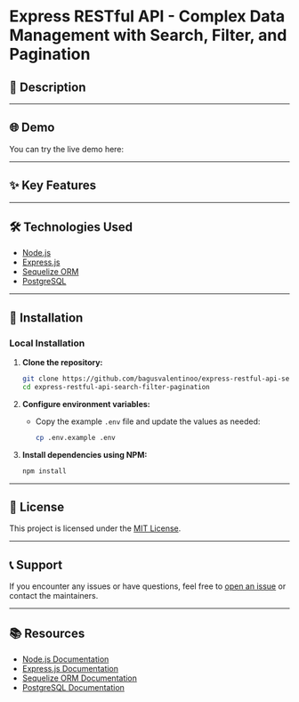 # Express RESTful API - Complex Data Management with Search, Filter, and Pagination

## 📝 Description

---

## 🌐 Demo

You can try the live demo here:

---

## ✨ Key Features

---

## 🛠️ Technologies Used

- [Node.js](https://nodejs.org/en/)
- [Express.js](https://expressjs.com/)
- [Sequelize ORM](https://sequelize.org/)
- [PostgreSQL](https://www.postgresql.org/)

---

## 🔧 Installation

### Local Installation

1. **Clone the repository:**

   ```bash
   git clone https://github.com/bagusvalentinoo/express-restful-api-search-filter-pagination.git
   cd express-restful-api-search-filter-pagination
   ```

2. **Configure environment variables:**

   - Copy the example `.env` file and update the values as needed:
     ```bash
     cp .env.example .env
     ```

3. **Install dependencies using NPM:**

   ```bash
   npm install
   ```

---

## 📜 License

This project is licensed under the [MIT License](./LICENSE).

---

## 📞 Support

If you encounter any issues or have questions, feel free to [open an issue](https://github.com/bagusvalentinoo/express-restful-api-search-filter-pagination/issues) or contact the maintainers.

---

## 📚 Resources

- [Node.js Documentation](https://nodejs.org/en/docs/)
- [Express.js Documentation](https://expressjs.com/)
- [Sequelize ORM Documentation](https://sequelize.org/)
- [PostgreSQL Documentation](https://www.postgresql.org/)
